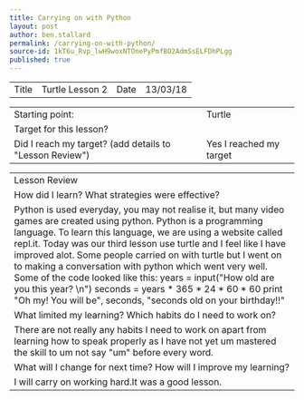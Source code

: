 ```yaml
---
title: Carrying on with Python
layout: post
author: ben.stallard
permalink: /carrying-on-with-python/
source-id: 1kT6u_Rvp_lwH9woxNTOnePyPmfBO2AdmSsELFDhPLgg
published: true
---
```

<table>
  <tr>
    <td>Title</td>
    <td>Turtle Lesson 2</td>
    <td>Date</td>
    <td>13/03/18</td>
  </tr>
</table>


<table>
  <tr>
    <td>Starting point:</td>
    <td>Turtle</td>
  </tr>
  <tr>
    <td>Target for this lesson?</td>
    <td></td>
  </tr>
  <tr>
    <td>Did I reach my target? 
(add details to "Lesson Review")</td>
    <td> Yes I reached my target</td>
  </tr>
</table>


<table>
  <tr>
    <td>Lesson Review</td>
  </tr>
  <tr>
    <td>How did I learn? What strategies were effective? </td>
  </tr>
  <tr>
    <td>Python is used everyday, you may not realise it, but many video games are created using python. Python is a programming language. To learn this language, we are using a website called repl.it.
Today was our third lesson use turtle and I feel like I have improved alot. Some people carried on with turtle but I went on to making a conversation with python which went very well.
Some of the code looked like this:
years = input("How old are you this year? \n")seconds = years * 365 * 24 * 60 * 60print "Oh my! You will be", seconds, "seconds old on your birthday!!"
 </td>
  </tr>
  <tr>
    <td>What limited my learning? Which habits do I need to work on? </td>
  </tr>
  <tr>
    <td>There are not really any habits I need to work on apart from learning how to speak properly as I have not yet um mastered the skill to um not say "um" before every word.</td>
  </tr>
  <tr>
    <td>What will I change for next time? How will I improve my learning?</td>
  </tr>
  <tr>
    <td>I will carry on working hard.It was a good lesson.</td>
  </tr>
</table>


